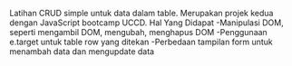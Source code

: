 Latihan CRUD simple untuk data dalam table. Merupakan projek kedua dengan JavaScript bootcamp UCCD.
Hal Yang Didapat
-Manipulasi DOM, seperti mengambil DOM, mengubah, menghapus DOM
-Penggunaan e.target untuk table row yang ditekan
-Perbedaan tampilan form untuk menambah data dan mengupdate data
